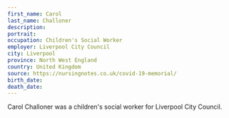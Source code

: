 ```yaml
---
first_name: Carol
last_name: Challoner
description: 
portrait: 
occupation: Children's Social Worker
employer: Liverpool City Council
city: Liverpool
province: North West England
country: United Kingdom
source: https://nursingnotes.co.uk/covid-19-memorial/
birth_date: 
death_date: 
---
```


Carol Challoner was a children's social worker for Liverpool City Council.